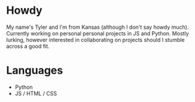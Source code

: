 Howdy
======
My name's Tyler and I'm from Kansas (although I don't say howdy much). Currently working on personal personal projects in JS and Python.
Mostly lurking, however interested in collaborating on projects should I stumble across a good fit.


Languages
=====
* Python
* JS / HTML / CSS
